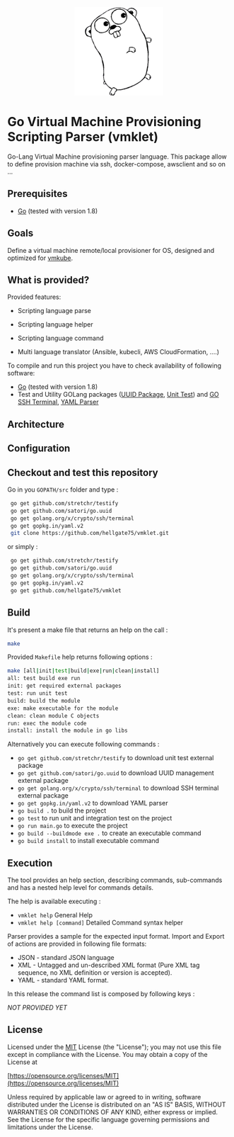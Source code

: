 <p align="center" style="width: 100%"><img width="200" height="200" src="/images/golang.png" /></p>

# Go Virtual Machine Provisioning Scripting Parser (vmklet)

Go-Lang Virtual Machine provisioning parser language. This package allow to define provision machine via ssh, docker-compose, awsclient and so on ...


## Prerequisites

* [Go](https://golang.org/dl/) (tested with version 1.8)

## Goals

Define a virtual machine remote/local provisioner for OS, designed and optimized for [vmkube](https://github.com/hellgate75/vmkube).

## What is provided?

Provided features:

* Scripting language parse

* Scripting language helper

* Scripting language command

* Multi language translator (Ansible, kubecli, AWS CloudFormation, ....)


To compile and run this project you have to check availability of following software:
* [Go](https://golang.org/dl/) (tested with version 1.8)
* Test and Utility GOLang packages ([UUID Package](https://github.com/satori/go.uuid), [Unit Test](https://github.com/stretchr/testify)) and [GO SSH Terminal](http://golang.org/x/crypto/ssh/terminal), [YAML Parser](http://gopkg.in/yaml.v2)


## Architecture



## Configuration


## Checkout and test this repository

Go in you `GOPATH/src` folder and type :
```sh
 go get github.com/stretchr/testify
 go get github.com/satori/go.uuid
 go get golang.org/x/crypto/ssh/terminal
 go get gopkg.in/yaml.v2
 git clone https://github.com/hellgate75/vmklet.git

```
or simply :
```sh
 go get github.com/stretchr/testify
 go get github.com/satori/go.uuid
 go get golang.org/x/crypto/ssh/terminal
 go get gopkg.in/yaml.v2
 go get github.com/hellgate75/vmklet
```


## Build

It's present a make file that returns an help on the call :

```sh
make
```
Provided `Makefile` help returns following options :
```sh
make [all|init|test|build|exe|run|clean|install]
all: test build exe run
init: get required external packages
test: run unit test
build: build the module
exe: make executable for the module
clean: clean module C objects
run: exec the module code
install: install the module in go libs
```

Alternatively you can execute following commands :
 * `go get github.com/stretchr/testify` to download unit test external package
 * `go get github.com/satori/go.uuid` to download UUID management external package
 * `go get golang.org/x/crypto/ssh/terminal` to download SSH terminal external package
 * `go get gopkg.in/yaml.v2` to download YAML parser
 * `go build .` to build the project
 * `go test` to run unit and integration test on the project
 * `go run main.go` to execute the project
 * `go build --buildmode exe .` to create an executable command
 * `go build install` to install executable command


## Execution

The tool provides an help section, describing commands, sub-commands and has a nested help level for commands details.

The help is available executing : 
* `vmklet help` General Help
* `vmklet help [command]` Detailed Command syntax helper

Parser provides a sample for the expected input format. Import and Export of actions are provided in following file formats:
* JSON - standard JSON language
* XML - Untagged and un-described XML format (Pure XML tag sequence, no XML definition or version is accepted).
* YAML - standard YAML format.

In this release the command list is composed by following keys :

*NOT* *PROVIDED* *YET*

## License

Licensed under the [MIT](/LICENSE) License (the "License");
you may not use this file except in compliance with the License.
You may obtain a copy of the License at

[https://opensource.org/licenses/MIT](https://opensource.org/licenses/MIT)

Unless required by applicable law or agreed to in writing, software
distributed under the License is distributed on an "AS IS" BASIS,
WITHOUT WARRANTIES OR CONDITIONS OF ANY KIND, either express or implied.
See the License for the specific language governing permissions and
limitations under the License.
